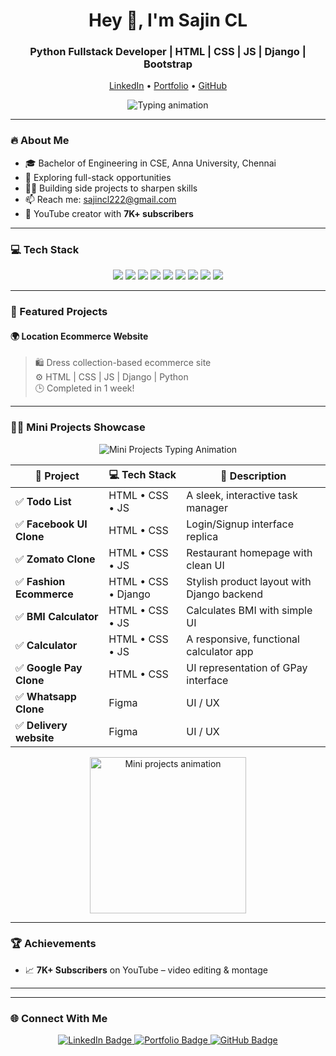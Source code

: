 <h1 align="center">Hey 👋, I'm Sajin CL</h1>
<h3 align="center">Python Fullstack Developer | HTML | CSS | JS | Django | Bootstrap</h3>

<p align="center">
  <a href="https://linkedin.com/in/sajincl">LinkedIn</a> •
  <a href="https://sajin-portfolio.vercel.app">Portfolio</a> •
  <a href="https://github.com/sajin-cl">GitHub</a>
</p>

<p align="center">
  <img src="https://readme-typing-svg.herokuapp.com?font=Fira+Code&weight=600&size=24&duration=3000&pause=1000&color=58E6D9&center=true&vCenter=true&width=550&lines=Passionate+Fullstack+Developer;Building+Modern+Web+Apps+with+Django;Designing+Cool+UI+Experiences" alt="Typing animation" />
</p>

---

### 🔥 About Me

- 🎓 Bachelor of Engineering in CSE, Anna University, Chennai  
- 💼 Exploring full-stack opportunities  
- 🧑‍💻 Building side projects to sharpen skills  
- 📫 Reach me: [sajincl222@gmail.com](mailto:sajincl222@gmail.com)  
- 🎥 YouTube creator with **7K+ subscribers**

---

### 💻 Tech Stack

<p align="center">
  <img src="https://img.shields.io/badge/HTML-E34F26?style=for-the-badge&logo=html5&logoColor=white" />
  <img src="https://img.shields.io/badge/CSS-1572B6?style=for-the-badge&logo=css3&logoColor=white" />
  <img src="https://img.shields.io/badge/JavaScript-F7DF1E?style=for-the-badge&logo=javascript&logoColor=black" />
  <img src="https://img.shields.io/badge/Python-3776AB?style=for-the-badge&logo=python&logoColor=white" />
  <img src="https://img.shields.io/badge/Django-092E20?style=for-the-badge&logo=django&logoColor=white" />
  <img src="https://img.shields.io/badge/Bootstrap-7952B3?style=for-the-badge&logo=bootstrap&logoColor=white" />
  <img src="https://img.shields.io/badge/Figma-F24E1E?style=for-the-badge&logo=figma&logoColor=white" />
  <img src="https://img.shields.io/badge/Miro-050038?style=for-the-badge&logo=miro&logoColor=yellow" />
  <img src="https://img.shields.io/badge/Adobe_Express-FF61F6?style=for-the-badge&logo=adobe&logoColor=white" />
</p>

---

### 🚀 Featured Projects

#### 🌍 Location Ecommerce Website
> 🛍️ Dress collection-based ecommerce site  
> ⚙️ HTML | CSS | JS | Django | Python  
> 🕒 Completed in 1 week!

---

### 🧩✨ Mini Projects Showcase

<p align="center">
  <img src="https://readme-typing-svg.herokuapp.com?font=Fira+Code&weight=500&size=20&duration=2500&pause=1000&color=00FACC&center=true&vCenter=true&width=500&lines=Explore+My+Creative+Mini+Projects!" alt="Mini Projects Typing Animation" />
</p>

| 🚀 Project                | 💻 Tech Stack       | 📝 Description                              |
|--------------------------|---------------------|----------------------------------------------|
| ✅ **Todo List**          | HTML • CSS • JS     | A sleek, interactive task manager            |
| ✅ **Facebook UI Clone**  | HTML • CSS          | Login/Signup interface replica               |
| ✅ **Zomato Clone**       | HTML • CSS • JS     | Restaurant homepage with clean UI            |
| ✅ **Fashion Ecommerce**  | HTML • CSS • Django | Stylish product layout with Django backend   |
| ✅ **BMI Calculator**     | HTML • CSS • JS     | Calculates BMI with simple UI                |
| ✅ **Calculator**         | HTML • CSS • JS     | A responsive, functional calculator app      |
| ✅ **Google Pay Clone**   | HTML • CSS          | UI representation of GPay interface          |
| ✅ **Whatsapp Clone**     | Figma               | UI / UX                                      |
| ✅ **Delivery website**   | Figma               | UI / UX                                      |

<p align="center">
  <img src="https://media.giphy.com/media/f3iwJFOVOwuy7K6FFw/giphy.gif" width="250" alt="Mini projects animation" />
</p>

---

### 🏆 Achievements

- 📈 **7K+ Subscribers** on YouTube – video editing & montage  

---

---

### 🌐 Connect With Me

<p align="center">
  <a href="https://linkedin.com/in/sajincl" target="_blank">
    <img src="https://img.shields.io/badge/LinkedIn-Connect-blue?style=for-the-badge&logo=linkedin&logoColor=white" alt="LinkedIn Badge"/>
  </a>
  <a href="https://sajin-portfolio.vercel.app" target="_blank">
    <img src="https://img.shields.io/badge/Visit-Portfolio-black?style=for-the-badge&logo=vercel&logoColor=white" alt="Portfolio Badge"/>
  </a>
  <a href="https://github.com/sajin-cl" target="_blank">
    <img src="https://img.shields.io/badge/GitHub-Follow-181717?style=for-the-badge&logo=github&logoColor=white" alt="GitHub Badge"/>
  </a>
</p>


